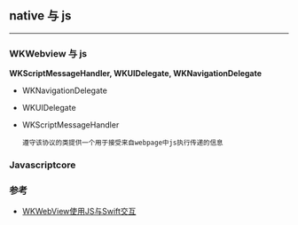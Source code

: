 ## native 与 js 

---
### WKWebview 与 js
**WKScriptMessageHandler, WKUIDelegate, WKNavigationDelegate**
- WKNavigationDelegate 




- WKUIDelegate



- WKScriptMessageHandler
  
  `遵守该协议的类提供一个用于接受来自webpage中js执行传递的信息`

  





### Javascriptcore



### 参考
- [WKWebView使用JS与Swift交互](https://tomoya92.github.io/2018/07/05/swift-webview-javascript/)